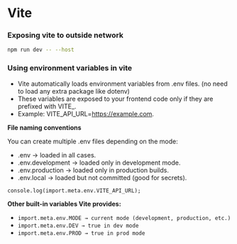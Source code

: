 # Vite

### Exposing vite to outside network
```bash
npm run dev -- --host
```

### Using environment variables in vite

- Vite automatically loads environment variables from .env files. (no need to load any extra package like dotenv)
- These variables are exposed to your frontend code only if they are prefixed with VITE_.
- Example: VITE_API_URL=https://example.com.

**File naming conventions**

You can create multiple .env files depending on the mode:

- .env → loaded in all cases.
- .env.development → loaded only in development mode.
- .env.production → loaded only in production builds.
- .env.local → loaded but not committed (good for secrets).

```
console.log(import.meta.env.VITE_API_URL);
```

**Other built-in variables Vite provides:**

- `import.meta.env.MODE → current mode (development, production, etc.)`
- `import.meta.env.DEV → true in dev mode`
- `import.meta.env.PROD → true in prod mode`
